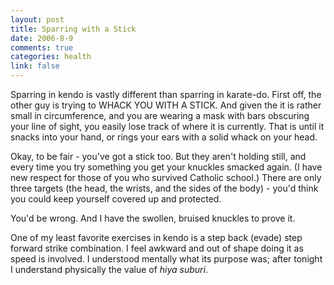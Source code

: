 ```yaml
--- 
layout: post
title: Sparring with a Stick
date: 2006-8-9
comments: true
categories: health
link: false
---
```

Sparring in kendo is vastly different than sparring in karate-do. First off, the other guy is trying to WHACK YOU WITH A STICK. And given the it is rather small in circumference, and you are wearing a mask with bars obscuring your line of sight, you easily lose track of where it is currently. That is until it snacks into your hand, or rings your ears with a solid whack on your head.

Okay, to be fair - you've got a stick too. But they aren't holding still, and every time you try something you get your knuckles smacked again. (I have new respect for those of you who survived Catholic school.) There are only three targets (the head, the wrists, and the sides of the body) - you'd think you could keep yourself covered  up and protected.

You'd be wrong. And I have the swollen, bruised knuckles to prove it.

One of my least favorite exercises in kendo is a step back (evade) step forward strike combination. I feel awkward and out of shape doing it as speed is involved. I understood mentally what its purpose was; after tonight I understand physically the value of <em>hiya suburi</em>.
